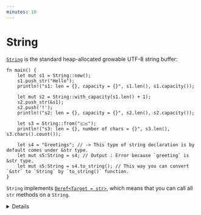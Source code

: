 ```yaml
---
minutes: 10
---
```


# String

[`String`][1] is the standard heap-allocated growable UTF-8 string buffer:

```rust,editable
fn main() {
    let mut s1 = String::new();
    s1.push_str("Hello");
    println!("s1: len = {}, capacity = {}", s1.len(), s1.capacity());

    let mut s2 = String::with_capacity(s1.len() + 1);
    s2.push_str(&s1);
    s2.push('!');
    println!("s2: len = {}, capacity = {}", s2.len(), s2.capacity());

    let s3 = String::from("🇨🇭");
    println!("s3: len = {}, number of chars = {}", s3.len(), s3.chars().count());

    let s4 = "Greetings"; // -> This type of string declaration is by default comes under &str type.
    let mut s5:String = s4; // Output : Error because `greeting` is &str type.  
    let mut s5:String = s4.to_string(); // This way you can convert `&str` to `String` by `to_string()` function.
}
```

`String` implements [`Deref<Target = str>`][2], which means that you can call
all `str` methods on a `String`.

[1]: https://doc.rust-lang.org/std/string/struct.String.html
[2]: https://doc.rust-lang.org/std/string/struct.String.html#deref-methods-str

<details>

- `String::new` returns a new empty string, use `String::with_capacity` when you
  know how much data you want to push to the string.
- `String::len` returns the size of the `String` in bytes (which can be
  different from its length in characters).
- `String::chars` returns an iterator over the actual characters. Note that a
  `char` can be different from what a human will consider a "character" due to
  [grapheme clusters](https://docs.rs/unicode-segmentation/latest/unicode_segmentation/struct.Graphemes.html).
- When people refer to strings they could either be talking about `&str` or
  `String`.
- When a type implements `Deref<Target = T>`, the compiler will let you
  transparently call methods from `T`.
  - We haven't discussed the `Deref` trait yet, so at this point this mostly
    explains the structure of the sidebar in the documentation.
  - `String` implements `Deref<Target = str>` which transparently gives it
    access to `str`'s methods.
  - Write and compare `let s3 = s1.deref();` and `let s3 = &*s1;`.
- `String` is implemented as a wrapper around a vector of bytes, many of the
  operations you see supported on vectors are also supported on `String`, but
  with some extra guarantees.
- Compare the different ways to index a `String`:
  - To a character by using `s3.chars().nth(i).unwrap()` where `i` is in-bound,
    out-of-bounds.
  - To a substring by using `s3[0..4]`, where that slice is on character
    boundaries or not.

</details>
